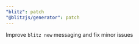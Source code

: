 ```yaml
---
"blitz": patch
"@blitzjs/generator": patch
---
```


Improve `blitz new` messaging and fix minor issues
